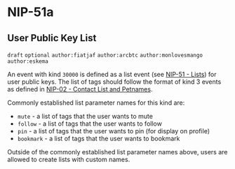 NIP-51a
======

User Public Key List
-------------------------

`draft` `optional` `author:fiatjaf` `author:arcbtc` `author:monlovesmango` `author:eskema` 

An event with kind `30000` is defined as a list event (see [NIP-51 - Lists](51.md)) for user public keys. The list of tags should follow the format of kind 3 events as defined in [NIP-02 - Contact List and Petnames](02.md).

Commonly established list parameter names for this kind are:
- `mute` - a list of tags that the user wants to mute
- `follow` - a list of tags that the user wants to follow
- `pin` - a list of tags that the user wants to pin (for display on profile)
- `bookmark` - a list of tags that the user wants to bookmark

Outside of the commonly established list parameter names above, users are allowed to create lists with custom names.


